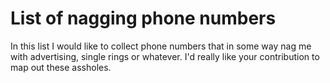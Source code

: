 # List of nagging phone numbers
In this list I would like to collect phone numbers that in some way nag me with advertising, single rings or whatever. I'd really like your contribution to map out these assholes.

